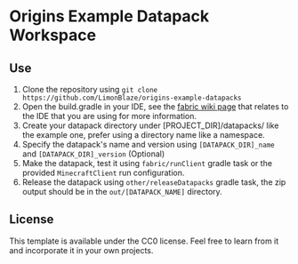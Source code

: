 # Origins Example Datapack Workspace

## Use
1. Clone the repository using `git clone https://github.com/LimonBlaze/origins-example-datapacks`
2. Open the build.gradle in your IDE, see the [fabric wiki page](https://fabricmc.net/wiki/tutorial:setup) that relates to the IDE that you are using for more information.
3. Create your datapack directory under [PROJECT_DIR]/datapacks/ like the example one, prefer using a directory name like a namespace.
4. Specify the datapack's name and version using `[DATAPACK_DIR]_name` and `[DATAPACK_DIR]_version` (Optional)
5. Make the datapack, test it using `fabric/runClient` gradle task or the provided `MinecraftClient` run configuration.
6. Release the datapack using `other/releaseDatapacks` gradle task, the zip output should be in the `out/[DATAPACK_NAME]` directory.

## License
This template is available under the CC0 license. Feel free to learn from it and incorporate it in your own projects.

